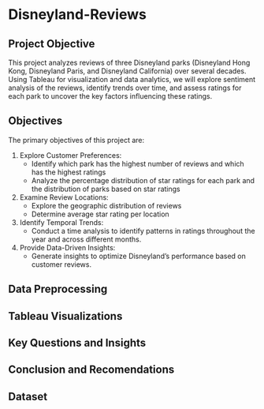 # Disneyland-Reviews

## Project Objective

This project analyzes reviews of three Disneyland parks (Disneyland Hong Kong, Disneyland Paris, and Disneyland California) over several decades. Using Tableau for visualization and data analytics, we will explore sentiment analysis of the reviews, identify trends over time, and assess ratings for each park to uncover the key factors influencing these ratings.

## Objectives

The primary objectives of this project are:

1. Explore Customer Preferences:
    - Identify which park has the highest number of reviews and which has the highest ratings
    - Analyze the percentage distribution of star ratings for each park and the distribution of parks based on star ratings
2. Examine Review Locations:
    - Explore the geographic distribution of reviews
    - Determine average star rating per location
3. Identify Temporal Trends:
    - Conduct a time analysis to identify patterns in ratings throughout the year and across different months.
4. Provide Data-Driven Insights:
    - Generate insights to optimize Disneyland’s performance based on customer reviews.
  
## Data Preprocessing 

## Tableau Visualizations

## Key Questions and Insights

## Conclusion and Recomendations 

## Dataset
